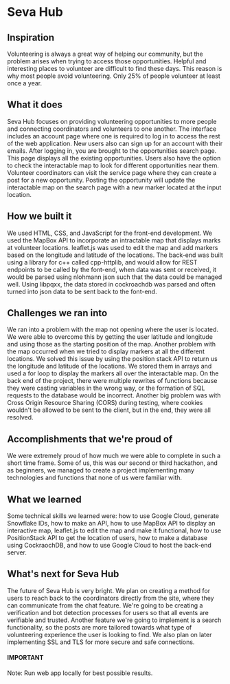# Seva Hub


## Inspiration 
Volunteering is always a great way of helping our community, but the problem arises when trying to access those opportunities. Helpful and interesting places to volunteer are difficult to find these days. This reason is why most people avoid volunteering. Only 25% of people volunteer at least once a year.​ 

## What it does 
Seva Hub focuses on providing volunteering opportunities to more people and connecting coordinators and volunteers to one another. The interface includes an account page where one is required to log in to access the rest of the web application. New users also can sign up for an account with their emails. After logging in, you are brought to the opportunities search page. This page displays all the existing opportunities. Users also have the option to check the interactable map to look for different opportunities near them. Volunteer coordinators can visit the service page where they can create a post for a new opportunity. Posting the opportunity will update the interactable map on the search page with a new marker located at the input location. 

## How we built it 
We used HTML, CSS, and JavaScript for the front-end development. We used the MapBox API to incorporate an intractable map that displays marks at volunteer locations. leaflet.js was used to edit the map and add markers based on the longitude and latitude of the locations. The back-end was built using a library for c++ called cpp-httplib, and would allow for REST endpoints to be called by the font-end, when data was sent or received, it would be parsed using nlohmann json such that the data could be managed well. Using libpqxx, the data stored in cockroachdb was parsed and often turned into json data to be sent back to the font-end.

## Challenges we ran into 
We ran into a problem with the map not opening where the user is located. We were able to overcome this by getting the user latitude and longitude and using those as the starting position of the map. Another problem with the map occurred when we tried to display markers at all the different locations. We solved this issue by using the position stack API to return us the longitude and latitude of the locations. We stored them in arrays and used a for loop to display the markers all over the interactable map. On the back end of the project, there were multiple rewrites of functions because they were casting variables in the wrong way, or the formation of SQL requests to the database would be incorrect. Another big problem was with Cross Origin Resource Sharing (CORS) during testing, where cookies wouldn't be allowed to be sent to the client, but in the end, they were all resolved.

## Accomplishments that we're proud of 
We were extremely proud of how much we were able to complete in such a short time frame.  Some of us, this was our second or third hackathon, and as beginners, we managed to create a project implementing many technologies and functions that none of us were familiar with. 

## What we learned 
Some technical skills we learned were: how to use Google Cloud, generate Snowflake IDs, how to make an API, how to use MapBox API to display an interactive map, leaflet.js to edit the map and make it functional, how to use PositionStack API to get the location of users, how to make a database using CockraochDB, and how to use Google Cloud to host the back-end server. 

## What's next for Seva Hub 
The future of Seva Hub is very bright. We plan on creating a method for users to reach back to the coordinators directly from the site, where they can communicate from the chat feature. We're going to be creating a verification and bot detection processes for users so that all events are verifiable and trusted. Another feature we're going to implement is a search functionality, so the posts are more tailored towards what type of volunteering experience the user is looking to find. We also plan on later implementing SSL and TLS for more secure and safe connections.


#### IMPORTANT
Note: Run web app locally for best possible results.